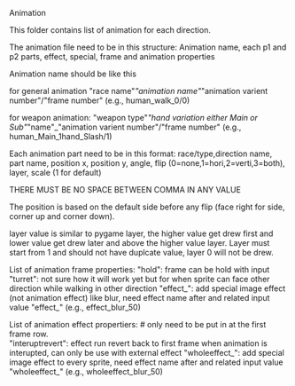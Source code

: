 Animation

This folder contains list of animation for each direction.

The animation file need to be in this structure:
Animation name, each p1 and p2 parts, effect, special, frame and animation properties

Animation name should be like this 

for general animation "race name"_"animation name"_"animation varient number"/"frame number"  (e.g., human_walk_0/0)

for weapon animation: "weapon type"_"hand variation either Main or Sub"_"name"_"animation varient number"/"frame number"  (e.g., human_Main_1hand_Slash/1)

Each animation part need to be in this format:
race/type,direction name, part name, position x, position y, angle, flip (0=none,1=hori,2=verti,3=both), layer, scale (1 for default)

THERE MUST BE NO SPACE BETWEEN COMMA IN ANY VALUE 

The position is based on the default side before any flip (face right for side, corner up and corner down).

layer value is similar to pygame layer, the higher value get drew first and lower value get drew later and above the higher value layer. Layer must start from 1 and should not have duplcate value, layer 0 will not be drew.

List of animation frame properties:
"hold": frame can be hold with input
"turret": not sure how it will work yet but for when sprite can face other direction while walking in other direction 
"effect_": add special image effect (not animation effect) like blur, need effect name after and related input value "effect_" (e.g., effect_blur_50)

List of animation effect propertiers:  # only need to be put in at the first frame row.  
"interuptrevert": effect run revert back to first frame when animation is interupted, can only be use with external effect
"wholeeffect_": add special image effect to every sprite, need effect name after and related input value "wholeeffect_" (e.g., wholeeffect_blur_50)